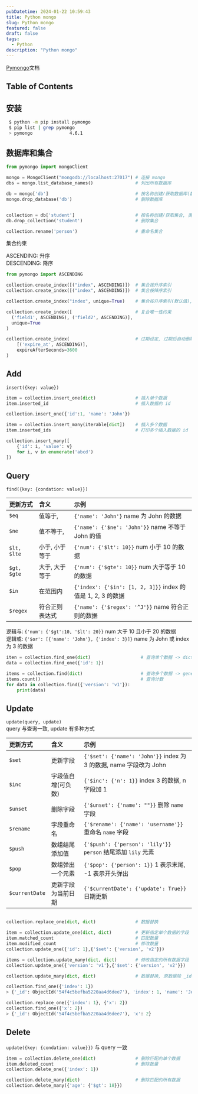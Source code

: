 ```yaml
---
pubDatetime: 2024-01-22 10:59:43
title: Python mongo
slug: Python mongo
featured: false
draft: false
tags:
  - Python
description: "Python mongo"
---
```


[Pymongo](https://pymongo.readthedocs.io/en/stable/)文档

## Table of Contents

## 安装

```bash
 $ python -m pip install pymongo
 $ pip list | grep pymongo
 > pymongo              4.6.1
```

## 数据库和集合

```py
from pymongo import mongoClient

mongo = MongoClient("mongodb://localhost:27017") # 连接 mongo
dbs = mongo.list_database_names()                # 列出所有数据库

db = mongo['db']                                 # 按名称创建/获取数据库(数据库集合中创建元素后才实际创建数据库)
mongo.drop_database('db')                        # 删除数据库


collection = db['student']                       # 按名称创建/获取集合, 类似关系数据库中的表
db.drop_collection('student')                    # 删除集合

collection.rename('person')                      # 重命名集合
```

集合约束

ASCENDING: 升序  
DESCENDING: 降序

```py
from pymongo import ASCENDING

collection.create_index([("index", ASCENDING)])  # 集合按升序索引
collection.create_index([("index", ASCENDING)])  # 集合按降序索引

collection.create_index("index", unique=True)    # 集合按升序索引(默认值), 且 index 字段唯一

collection.create_index([                        # 复合唯一性约束
  ('field1', ASCENDING), ('field2', ASCENDING)],
  unique=True
)

collection.create_index(                         # 过期设定, 过期后自动删除
    [('expire_at', ASCENDING)],
    expireAfterSeconds=3600
)
```

## Add

`insert({key: value})`

```py
item = collection.insert_one(dict)               # 插入单个数据
item.inserted_id                                 # 插入数据的 id

collection.insert_one({'id':1, 'name': 'John'})

item = collection.insert_many(iterable[dict])    # 插入多个数据
item.inserted_ids                                # 打印多个插入数据的 id

collection.insert_many([
    {'id': i, 'value': v}
    for i, v in enumerate('abcd')
])
```

## Query

`find({key: {condation: value}})`

| 更新方式    | 含义           | 示例                                                        |
| :---------- | :------------- | :---------------------------------------------------------- |
| `$eq`       | 值等于,        | `{'name': 'John'}` name 为 John 的数据                      |
| `$ne`       | 值不等于,      | `{'name': {'$ne': 'John'}}` name 不等于 John 的值           |
| `$lt, $lte` | 小于, 小于等于 | `{'num': {'$lt': 10}}` num 小于 10 的数据                   |
| `$gt, $gte` | 大于, 大于等于 | `{'num': {'$gte': 10}}` num 大于等于 10 的数据              |
| `$in`       | 在范围内       | `{'index': {'$in': [1, 2, 3]}}` index 的值是 1, 2, 3 的数据 |
| `$regex`    | 符合正则表达式 | `{'name': {'$regex': '^J'}}` name 符合正则的数据            |

逻辑与: `{'num': {'$gt':10, '$lt': 20}}` num 大于 10 且小于 20 的数据  
逻辑或: `{'$or': [{'name': 'John'}, {'index': 3}]}` name 为 John 或 index 为 3 的数据

```py
iten = collection.find_one(dict)                   # 查询单个数据 -> dict
data = collection.find_one({'id': 1})

items = collection.find(dict)                      # 查询多个数据 -> generation(仅能遍历一次)
items.count()                                      # 查询计数
for data in collection.find({'version': 'v1'}):
    print(data)
```

## Update

`update(query, update)`  
query 与查询一致, update 有多种方式

| 更新方式       | 含义               | 示例                                                               |
| :------------- | :----------------- | :----------------------------------------------------------------- |
| `$set`         | 更新字段           | `{'$set': {'name': 'John'}}` index 为 3 的数据, name 字段改为 John |
| `$inc`         | 字段值自增(可负数) | `{'$inc': {'n': 1}}` index 3 的数据, n 字段加 1                    |
| `$unset`       | 删除字段           | `{'$unset': {'name': ""}}` 删除 `name` 字段                        |
| `$rename`      | 字段重命名         | `{'$rename': {'name': 'username'}}` 重命名 `name` 字段             |
| `$push`        | 数组结尾添加值     | `{'$push': {'person': 'lily'}}` `person` 结尾添加 `lily` 元素      |
| `$pop`         | 数组弹出一个元素   | `{'$pop': {'person': 1}}` 1 表示末尾, -1 表示开头弹出              |
| `$currentDate` | 更新字段为当前日期 | `{'$currentDate': {'update': True}}` 日期更新                      |

```py

collection.replace_one(dict, dict)               # 数据替换

item = collection.update_one(dict, dict)         # 更新指定单个数据的字段
item.matched_count                               # 匹配数量
item.modified_count                              # 修改数量
collection.update_one({'id': 1},{'$set': {'version', 'v2'}})

items = collection.update_many(dict, dict)       # 修改指定的所有数据字段
collection.update_one({'version': 'v1'},{'$set': {'version', 'v2'}})
```

```py
collection.update_many(dict, dict)               # 数据替换, 原数据除 _id 外全删除, 替换为新的数据

collection.find_one({'index': 1})
> {'_id': ObjectId('54f4c5befba5220aa4d6dee7'), 'index': 1, 'name': 'John'}

collection.replace_one({'index': 1}, {'x': 2})
collection.find_one({'x': 2})
> {'_id': ObjectId('54f4c5befba5220aa4d6dee7'), 'x': 2}
```

## Delete

`update({key: {condation: value}})` 与 query 一致

```py
item = collection.delete_one(dict)               # 删除匹配的单个数据
item.deleted_count                               # 删除数量
collection.delete_one({'index': 1})

collection.delete_many(dict)                     # 删除匹配的所有数据
collection.delete_many({'age': {'$gt': 18}})
```
